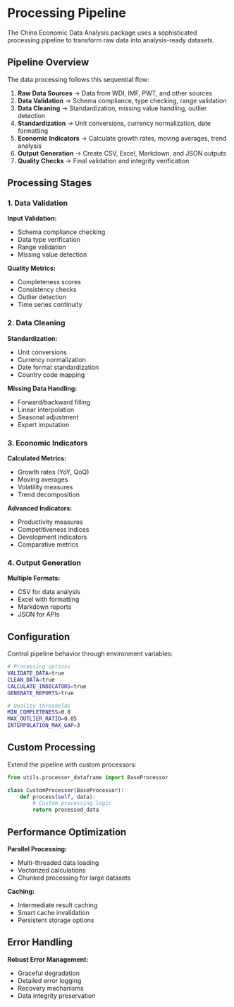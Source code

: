 # Processing Pipeline

The China Economic Data Analysis package uses a sophisticated processing pipeline to transform raw data into analysis-ready datasets.

## Pipeline Overview

The data processing follows this sequential flow:

1. **Raw Data Sources** → Data from WDI, IMF, PWT, and other sources
2. **Data Validation** → Schema compliance, type checking, range validation
3. **Data Cleaning** → Standardization, missing value handling, outlier detection
4. **Standardization** → Unit conversions, currency normalization, date formatting
5. **Economic Indicators** → Calculate growth rates, moving averages, trend analysis
6. **Output Generation** → Create CSV, Excel, Markdown, and JSON outputs
7. **Quality Checks** → Final validation and integrity verification

## Processing Stages

### 1. Data Validation

**Input Validation:**

- Schema compliance checking
- Data type verification
- Range validation
- Missing value detection

**Quality Metrics:**

- Completeness scores
- Consistency checks
- Outlier detection
- Time series continuity

### 2. Data Cleaning

**Standardization:**

- Unit conversions
- Currency normalization
- Date format standardization
- Country code mapping

**Missing Data Handling:**

- Forward/backward filling
- Linear interpolation
- Seasonal adjustment
- Expert imputation

### 3. Economic Indicators

**Calculated Metrics:**

- Growth rates (YoY, QoQ)
- Moving averages
- Volatility measures
- Trend decomposition

**Advanced Indicators:**

- Productivity measures
- Competitiveness indices
- Development indicators
- Comparative metrics

### 4. Output Generation

**Multiple Formats:**

- CSV for data analysis
- Excel with formatting
- Markdown reports
- JSON for APIs

## Configuration

Control pipeline behavior through environment variables:

```bash
# Processing options
VALIDATE_DATA=true
CLEAN_DATA=true
CALCULATE_INDICATORS=true
GENERATE_REPORTS=true

# Quality thresholds
MIN_COMPLETENESS=0.8
MAX_OUTLIER_RATIO=0.05
INTERPOLATION_MAX_GAP=3
```

## Custom Processing

Extend the pipeline with custom processors:

```python
from utils.processor_dataframe import BaseProcessor

class CustomProcessor(BaseProcessor):
    def process(self, data):
        # Custom processing logic
        return processed_data
```

## Performance Optimization

**Parallel Processing:**

- Multi-threaded data loading
- Vectorized calculations
- Chunked processing for large datasets

**Caching:**

- Intermediate result caching
- Smart cache invalidation
- Persistent storage options

## Error Handling

**Robust Error Management:**

- Graceful degradation
- Detailed error logging
- Recovery mechanisms
- Data integrity preservation
